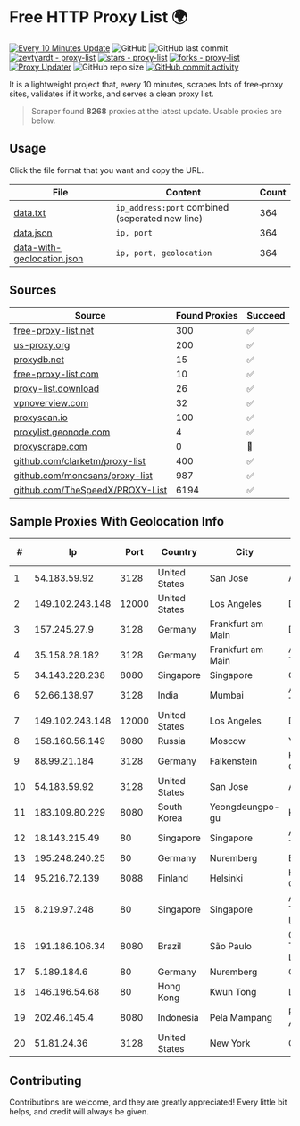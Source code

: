 
# Free HTTP Proxy List 🌍

[![Every 10 Minutes Update](https://github.com/mertguvencli/http-proxy-list/actions/workflows/main.yml/badge.svg?branch=main)](https://github.com/mertguvencli/http-proxy-list/actions/workflows/main.yml)
![GitHub](https://img.shields.io/github/license/mertguvencli/http-proxy-list)
![GitHub last commit](https://img.shields.io/github/last-commit/mertguvencli/http-proxy-list)
[![zevtyardt - proxy-list](https://img.shields.io/static/v1?label=zevtyardt&message=proxy-list&color=blue&logo=github)](https://github.com/zevtyardt/proxy-list "Go to GitHub repo")
[![stars - proxy-list](https://img.shields.io/github/stars/zevtyardt/proxy-list?style=social)](https://github.com/zevtyardt/proxy-list)
[![forks - proxy-list](https://img.shields.io/github/forks/zevtyardt/proxy-list?style=social)](https://github.com/zevtyardt/proxy-list)
[![Proxy Updater](https://github.com/zevtyardt/proxy-list/workflows/Proxy%20Updater/badge.svg)](https://github.com/zevtyardt/proxy-list/actions?query=workflow:"Proxy+Updater")
![GitHub repo size](https://img.shields.io/github/repo-size/zevtyardt/proxy-list)
[![GitHub commit activity](https://img.shields.io/github/commit-activity/m/zevtyardt/proxy-list?logo=commits)](https://github.com/zevtyardt/proxy-list/commits/main)

It is a lightweight project that, every 10 minutes, scrapes lots of free-proxy sites, validates if it works, and serves a clean proxy list.

> Scraper found **8268** proxies at the latest update. Usable proxies are below.

## Usage

Click the file format that you want and copy the URL.

|File|Content|Count|
|----|-------|-----|
|[data.txt](https://raw.githubusercontent.com/mertguvencli/http-proxy-list/main/proxy-list/data.txt)|`ip_address:port` combined (seperated new line)|364|
|[data.json](https://raw.githubusercontent.com/mertguvencli/http-proxy-list/main/proxy-list/data.json)|`ip, port`|364|
|[data-with-geolocation.json](https://raw.githubusercontent.com/mertguvencli/http-proxy-list/main/proxy-list/data-with-geolocation.json)|`ip, port, geolocation`|364|

## Sources

|Source|Found Proxies|Succeed|
|------|-------------|-------|
|[free-proxy-list.net](https://free-proxy-list.net)|300|✅|
|[us-proxy.org](https://www.us-proxy.org)|200|✅|
|[proxydb.net](http://proxydb.net)|15|✅|
|[free-proxy-list.com](https://free-proxy-list.com/?page=&port=&type%5B%5D=http&type%5B%5D=https&up_time=0&search=Search)|10|✅|
|[proxy-list.download](https://www.proxy-list.download/HTTP)|26|✅|
|[vpnoverview.com](https://vpnoverview.com/privacy/anonymous-browsing/free-proxy-servers)|32|✅|
|[proxyscan.io](https://www.proxyscan.io)|100|✅|
|[proxylist.geonode.com](https://proxylist.geonode.com/api/proxy-list?limit=300&page=1&sort_by=lastChecked&sort_type=desc&protocols=http,https)|4|✅|
|[proxyscrape.com](https://api.proxyscrape.com/v2/?request=displayproxies&protocol=http&timeout=10000&country=all&ssl=all&anonymity=all)|0|🚫|
|[github.com/clarketm/proxy-list](https://raw.githubusercontent.com/clarketm/proxy-list/master/proxy-list-raw.txt)|400|✅|
|[github.com/monosans/proxy-list](https://raw.githubusercontent.com/monosans/proxy-list/main/proxies/http.txt)|987|✅|
|[github.com/TheSpeedX/PROXY-List](https://raw.githubusercontent.com/TheSpeedX/PROXY-List/master/http.txt)|6194|✅|


## Sample Proxies With Geolocation Info

|#|Ip|Port|Country|City|Internet Service Provider|
|-|--|----|-------|----|-------------------------|
|1|54.183.59.92|3128|United States|San Jose|Amazon.com, Inc.|
|2|149.102.243.148|12000|United States|Los Angeles|Datacamp Limited|
|3|157.245.27.9|3128|Germany|Frankfurt am Main|DigitalOcean, LLC|
|4|35.158.28.182|3128|Germany|Frankfurt am Main|Amazon Technologies Inc.|
|5|34.143.228.238|8080|Singapore|Singapore|Google LLC|
|6|52.66.138.97|3128|India|Mumbai|Amazon Technologies Inc.|
|7|149.102.243.148|12000|United States|Los Angeles|Datacamp Limited|
|8|158.160.56.149|8080|Russia|Moscow|Yandex.Cloud LLC|
|9|88.99.21.184|3128|Germany|Falkenstein|Hetzner Online GmbH|
|10|54.183.59.92|3128|United States|San Jose|Amazon.com, Inc.|
|11|183.109.80.229|8080|South Korea|Yeongdeungpo-gu|Korea Telecom|
|12|18.143.215.49|80|Singapore|Singapore|Amazon Technologies Inc.|
|13|195.248.240.25|80|Germany|Nuremberg|BitCommand|
|14|95.216.72.139|8088|Finland|Helsinki|Hetzner Online GmbH|
|15|8.219.97.248|80|Singapore|Singapore|Alibaba (US) Technology Co., Ltd.|
|16|191.186.106.34|8080|Brazil|São Paulo|Claro NXT Telecomunicacoes Ltda|
|17|5.189.184.6|80|Germany|Nuremberg|Contabo GmbH|
|18|146.196.54.68|80|Hong Kong|Kwun Tong|Layerstack Limited|
|19|202.46.145.4|8080|Indonesia|Pela Mampang|Pt Mithaharum Abadi|
|20|51.81.24.36|3128|United States|New York|OVH US LLC|



## Contributing

Contributions are welcome, and they are greatly appreciated! Every
little bit helps, and credit will always be given.

